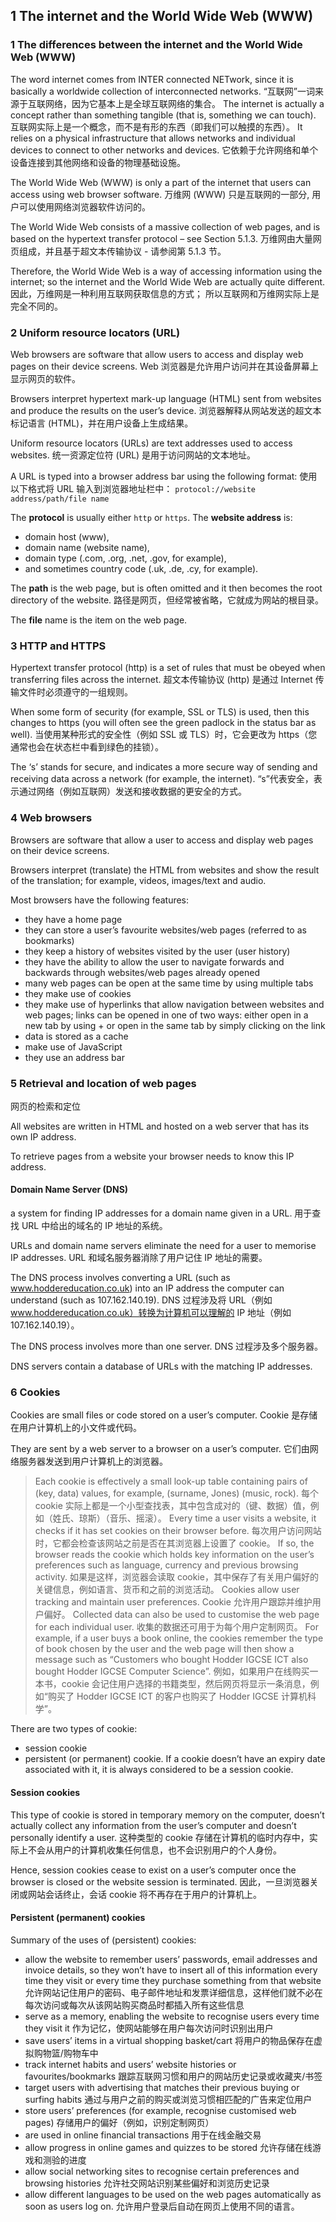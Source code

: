 ## 1 The internet and the World Wide Web (WWW)

### 1 The differences between the internet and the World Wide Web (WWW)

The word internet comes from INTER connected NETwork, since it is basically a worldwide collection of interconnected networks. 
“互联网”一词来源于互联网络，因为它基本上是全球互联网络的集合。
The internet is actually a concept rather than something tangible (that is, something we can touch). 
互联网实际上是一个概念，而不是有形的东西（即我们可以触摸的东西）。
It relies on a physical infrastructure that allows networks and individual devices to connect to other networks and devices.
它依赖于允许网络和单个设备连接到其他网络和设备的物理基础设施。

The World Wide Web (WWW) is only a part of the internet that users can access using web browser software. 
万维网 (WWW) 只是互联网的一部分, 用户可以使用网络浏览器软件访问的。

The World Wide Web consists of a massive collection of web pages, and is based on the hypertext transfer protocol – see Section 5.1.3. 
万维网由大量网页组成，并且基于超文本传输协议 - 请参阅第 5.1.3 节。

Therefore, the World Wide Web is a way of accessing information using the internet; so the internet and the World Wide Web are actually quite different. 
因此，万维网是一种利用互联网获取信息的方式； 所以互联网和万维网实际上是完全不同的。


### 2 Uniform resource locators (URL)

Web browsers are software that allow users to access and display web pages on their device screens. 
Web 浏览器是允许用户访问并在其设备屏幕上显示网页的软件。

Browsers interpret hypertext mark-up language (HTML) sent from websites and produce the results on the user’s device. 
浏览器解释从网站发送的超文本标记语言 (HTML)，并在用户设备上生成结果。

Uniform resource locators (URLs) are text addresses used to access websites. 
统一资源定位符 (URL) 是用于访问网站的文本地址。

A URL is typed into a browser address bar using the following format:
使用以下格式将 URL 输入到浏览器地址栏中：
`protocol://website address/path/file name`

The **protocol** is usually either `http` or `https`.
The **website address** is:
- domain host (www),
- domain name (website name),
- domain type (.com, .org, .net, .gov, for example),
- and sometimes country code (.uk, .de, .cy, for example).

The **path** is the web page, but is often omitted and it then becomes the root directory of the website.
路径是网页，但经常被省略，它就成为网站的根目录。

The **file** name is the item on the web page. 

### 3 HTTP and HTTPS

Hypertext transfer protocol (http) is a set of rules that must be obeyed when transferring files across the internet. 
超文本传输协议 (http) 是通过 Internet 传输文件时必须遵守的一组规则。

When some form of security (for example, SSL or TLS) is used, then this changes to https (you will often see the green padlock in the status bar as well). 
当使用某种形式的安全性（例如 SSL 或 TLS）时，它会更改为 https（您通常也会在状态栏中看到绿色的挂锁）。

The ‘s’ stands for secure, and indicates a more secure way of sending and receiving data across a network (for example, the internet).
“s”代表安全，表示通过网络（例如互联网）发送和接收数据的更安全的方式。

### 4 Web browsers

Browsers are software that allow a user to access and display web pages on their device screens. 

Browsers interpret (translate) the HTML from websites and show the result of the translation; for example, videos, images/text and audio. 

Most browsers have the following features:
- they have a home page
- they can store a user’s favourite websites/web pages (referred to as bookmarks)
- they keep a history of websites visited by the user (user history)
- they have the ability to allow the user to navigate forwards and backwards through websites/web pages already opened
- many web pages can be open at the same time by using multiple tabs
- they make use of cookies 
- they make use of hyperlinks that allow navigation between websites and web pages; links can be opened in one of two ways: 
  either open in a new tab by using <ctrl> + <click> or 
  open in the same tab by simply clicking on the link 
- data is stored as a cache
- make use of JavaScript 
- they use an address bar

### 5 Retrieval and location of web pages
网页的检索和定位

All websites are written in HTML and hosted on a web server that has its own IP address. 

To retrieve pages from a website your browser needs to know this IP address.

#### Domain Name Server (DNS)
a system for finding IP addresses for a domain name given in a URL.
用于查找 URL 中给出的域名的 IP 地址的系统。

URLs and domain name servers eliminate the need for a user to memorise IP addresses. 
URL 和域名服务器消除了用户记住 IP 地址的需要。

The DNS process involves converting a URL (such as www.hoddereducation.co.uk) into an IP address the computer can understand (such as 107.162.140.19). 
DNS 过程涉及将 URL（例如 www.hoddereducation.co.uk）转换为计算机可以理解的 IP 地址（例如 107.162.140.19）。

The DNS process involves more than one server.
DNS 过程涉及多个服务器。

DNS servers contain a database of URLs with the matching IP addresses. 

### 6 Cookies

Cookies are small files or code stored on a user’s computer. 
Cookie 是存储在用户计算机上的小文件或代码。

They are sent by a web server to a browser on a user’s computer. 
它们由网络服务器发送到用户计算机上的浏览器。

> Each cookie is effectively a small look-up table containing pairs of (key, data) values, for example, (surname, Jones) (music, rock). 
每个 cookie 实际上都是一个小型查找表，其中包含成对的（键、数据）值，例如（姓氏、琼斯）（音乐、摇滚）。
> Every time a user visits a website, it checks if it has set cookies on their browser before. 
每次用户访问网站时，它都会检查该网站之前是否在其浏览器上设置了 cookie。 
> If so, the browser reads the cookie which holds key information on the user’s preferences such as language, currency and previous browsing activity. 
如果是这样，浏览器会读取 cookie，其中保存了有关用户偏好的关键信息，例如语言、货币和之前的浏览活动。
> Cookies allow user tracking and maintain user preferences.
Cookie 允许用户跟踪并维护用户偏好。
> Collected data can also be used to customise the web page for each individual user. 
收集的数据还可用于为每个用户定制网页。
> For example, if a user buys a book online, the cookies remember the type of book chosen by the user and the web page will then show a message such as “Customers who bought Hodder IGCSE ICT also bought Hodder IGCSE Computer Science”.
例如，如果用户在线购买一本书，cookie 会记住用户选择的书籍类型，然后网页将显示一条消息，例如“购买了 Hodder IGCSE ICT 的客户也购买了 Hodder IGCSE 计算机科学”。

There are two types of cookie:
- session cookie
- persistent (or permanent) cookie.
If a cookie doesn’t have an expiry date associated with it, it is always considered to be a session cookie.

#### Session cookies

This type of cookie is stored in temporary memory on the computer, doesn’t actually collect any information from the user’s computer and doesn’t personally identify a user. 
这种类型的 cookie 存储在计算机的临时内存中，实际上不会从用户的计算机收集任何信息，也不会识别用户的个人身份。

Hence, session cookies cease to exist on a user’s computer once the browser is closed or the website session is terminated.
因此，一旦浏览器关闭或网站会话终止，会话 cookie 将不再存在于用户的计算机上。

#### Persistent (permanent) cookies

Summary of the uses of (persistent) cookies:
- allow the website to remember users’ passwords, email addresses and invoice details, so they won’t have to insert all of this information every time they visit or every time they purchase something from that website
允许网站记住用户的密码、电子邮件地址和发票详细信息，这样他们就不必在每次访问或每次从该网站购买商品时都插入所有这些信息
- serve as a memory, enabling the website to recognise users every time they visit it
作为记忆，使网站能够在用户每次访问时识别出用户
- save users’ items in a virtual shopping basket/cart
将用户的物品保存在虚拟购物篮/购物车中
- track internet habits and users’ website histories or favourites/bookmarks 
跟踪互联网习惯和用户的网站历史记录或收藏夹/书签
- target users with advertising that matches their previous buying or surfing habits
通过与用户之前的购买或浏览习惯相匹配的广告来定位用户
- store users’ preferences (for example, recognise customised web pages)
存储用户的偏好（例如，识别定制网页）
- are used in online financial transactions
用于在线金融交易
- allow progress in online games and quizzes to be stored
允许存储在线游戏和测验的进度
- allow social networking sites to recognise certain preferences and browsing histories
允许社交网站识别某些偏好和浏览历史记录
- allow different languages to be used on the web pages automatically as soon as users log on.
允许用户登录后自动在网页上使用不同的语言。